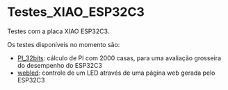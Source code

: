 # Testes_XIAO_ESP32C3

Testes com a placa XIAO ESP32C3.

Os testes disponíveis no momento são:

* [PI_32bits](PI_32bits): cálculo de PI com 2000 casas, para uma avaliação grosseira do desempenho do ESP32C3
* [webled](webled): controle de um LED através de uma página web gerada pelo ESP32C3


